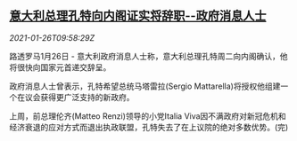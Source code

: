 <!--1611656604000-->
[意大利总理孔特向内阁证实将辞职--政府消息人士](https://cn.reuters.com/article/italy-pm-resign-source-0126-idCNKBS29V10U)
------

<div><i>2021-01-26T09:58:29Z</i></div><p>路透罗马1月26日 - 意大利政府消息人士称，意大利总理孔特周二向内阁确认，他将很快向国家元首递交辞呈。</p><p>政府消息人士曾表示，孔特希望总统马塔雷拉(Sergio Mattarella)将授权他组建一个在议会获得更广泛支持的新政府。</p><p>上周，前总理伦齐(Matteo Renzi)领导的小党Italia Viva因不满政府对新冠危机和经济衰退的应对方式而退出执政联盟，孔特失去了在上议院的绝对多数优势。(完)</p>
